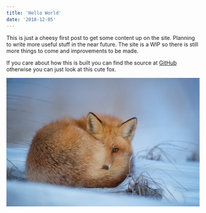 ```yaml
---
title: 'Hello World'
date: '2018-12-05'
---
```


This is just a cheesy first post to get some content up on the site. Planning to write more useful stuff in the near future.
The site is a WIP so there is still more things to come and improvements to be made.

If you care about how this is built you can find the source at <a href="https://github.com/magnusson/magnusson.github.io" target="_blank" rel="noreferrer">GitHub</a> otherwise you can just look at this cute fox.

![Cute Fox](../images/posts/fox.jpg 'Photo by Ray Hennessy on Unsplash')
